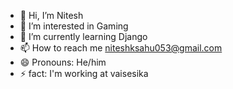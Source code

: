 - 👋 Hi, I’m Nitesh
- 👀 I’m interested in Gaming
- 🌱 I’m currently learning Django
- 📫 How to reach me niteshksahu053@gmail.com
- 😄 Pronouns: He/him
- ⚡ fact: I'm working at vaisesika

<!---
nitesh-va/nitesh-va is a ✨ special ✨ repository because its `README.md` (this file) appears on your GitHub profile.
You can click the Preview link to take a look at your changes.
--->
